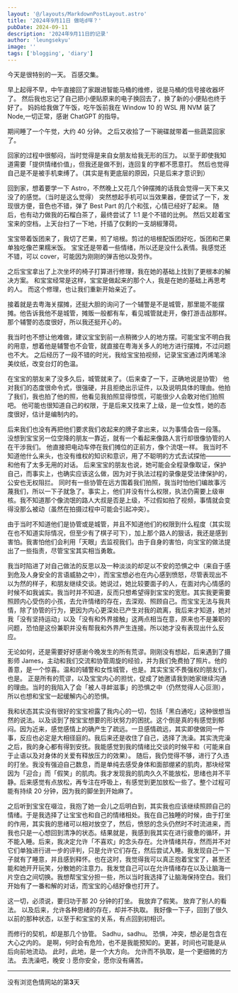 ```yaml
---
layout: '@/layouts/MarkdownPostLayout.astro'
title: '2024年9月11日 做咗d咩？'
pubDate: 2024-09-11
description: '2024年9月11日的记录'
author: 'leungsekyu'
image: ''
tags: ['blogging', 'diary']
---
```


今天是很特别的一天。
百感交集。

早上起得不早，中午直接回了家跟进智能马桶的维修，说是马桶的信号接收器坏了。
然后我也忘记了自己把小便贴原来的电子换回去了，换了新的小便贴也终于好了。
妈妈给我做了午饭，吃午饭前我在 Window 10 的 WSL 用 NVM 装了 Node,一切正常，感谢 ChatGPT 的指导。

期间睡了一个午觉，大约 40 分钟。
之后又收拾了一下碗碟就带着一些蔬菜回家了。

回家的过程中很郁闷，当时觉得是来自女朋友给我无形的压力。
以至于即使我知道需要「提供情绪价值」，但我还是做不到，连回复的字都不愿意打。
然后也觉得自己是不是被手机束缚了。（其实是有更底层的原因，只是后来才意识到）

回到家，想着要学一下 Astro，不然晚上又花几个钟摆摊的话我会觉得一天下来又没了的感觉。（当时是这么觉得）
突然想起手机可以当效果器，便尝试了一下，发现很方便，音色也不错，弹了 Best Part 的几个和弦，心情已经好了起来。
随后，也有动力做我的石榴白茶了，最终尝试了 1:1 是个不错的比例。
然后又趁着宝宝来的空档，上天台扫了一下地，扦插了仅剩的一支胡椒薄荷。

宝宝带着饭团来了，我切了芒果，煎了培根。剪过的培根配饭团好吃，饭团和芒果单独吃像芒果糯米饭。
宝宝还是带着一些情绪，所以还是没什么表情。我感觉还不错，可以 cover，可能因为刚刚的弹吉他以及劳作。

之后宝宝拿出了上次坐坏的椅子打算进行修理，我在她的基础上找到了更根本的解决方案。
和宝宝经常是这样，宝宝是做起来的那个人，我是在她的基础上再思考的人。
而这个修理，也让我们重新开始亲近了。

接着就是去粤海关摆摊，还挺大胆的询问了一个辅警是不是城管，那里能不能摆摊。他告诉我他不是城管，摊贩一般都有车，看见城管就走开，像打游击战那样。那个辅警的态度很好，所以我还挺开心的。

我当时也不想让他难做，建议宝宝到前一点稍微少人的地方摆。可能宝宝不明白我的用意，想着他是辅警也不会管，就直接在粤海关多人的地方进行摆摊，不过问题也不大。
之后经历了一段不错的时光，我给宝宝拍视频，记录宝宝通过丙烯笔涂美纹纸，改变台灯的色温。

在宝宝的朋友来了没多久后，城管就来了。（后来查了一下，正确地说是协管）
他对我们的态度很命令式，很强硬，并且拒绝出示证件，以及说明具体的理由。他拍了我们，我也拍了他的照，他看见我拍照显得惊慌，可能很少人会敢对他们拍照吧。
他可能也很知道自己的权限，于是后来又找来了上级，是一位女性，她的态度很好，估计是编制内的。

后来我们也没有再把他们要求我们收起来的牌子拿出来，以为事情会告一段落。
没想到宝宝另一位空降的朋友一靠近，就有一个看起来像路人言行却很像协管的人在干涉我们。
他直接把电动车停在我们摊位的正前方，像个流氓一样。
我当时不知道他什么来头，也没有维权的知识和意识，用了不聪明的方式去试探他————和他有了太多无用的对话。
后来宝宝的朋友也说，她可能会全程录像取证，保护自己，而事实上，也确实应该这么做，因为对于执法过程的录像是受法律保护的，公安也无权阻拦。
同时有一些协管在远方围着我们拍照，我当时怕他们编故事污蔑我们，所以一下子就急了。事实上，他们并没有什么权限，执法仍需要上级审核。我不知道那个像流氓的路人大叔是否是上级，不过假如拍了视频，事情就会变得没那么被动（虽然在拍摄过程中可能会引起冲突）。

由于当时不知道他们是协管或是城管，并且不知道他们的权限到什么程度（其实现在也不知道实际情况，但至少有了棋子可下），加上那个路人的狠话，我还是感到害怕。我害怕他们会利用「天眼」去监视我们。由于自身的害怕，向宝宝的做法提出了一些指责，尽管宝宝其实相当勇敢。

我当时陷进了对自己做法的反思以及一种淡淡的却足以不安的恐惧之中（来自于感到危及人身安全的言语威胁之中），而宝宝想必也在内心感到愤怒，尽管表现出不以为然的样子，和朋友继续交谈。她说过，她比较要面子的人，在面对内心情感的时候不如我诚实。我当时并不知道，反而只想希望得到宝宝的宽慰。其实我更需要照顾内心受伤的小孩，去允许情绪的存在，去深观、照顾自己。而宝宝无法与我共情，除了协管的行为，更因为内心更深处已产生对我的疏离，我后来才知道，她对我「没有坚持运动」以及「没有和外界接触」这两点相当在意，原来也不是兼职的问题，恐怕是这份兼职并没有帮我和外界产生连接。所以她才没有表现出什么反应。

无论如何，还是需要好好感谢今晚发生的所有荒谬。刚刚没有想起，后来遇到了摄影师 James，主动和我们交流和协管周旋的经验，并为我们免费拍了照片。他的善意，是一个惊喜。温和的辅警和女性城管，也是。其实宝宝不畏强权的朋友们，也是。
正是所有的荒谬，以及宝宝内心的担忧，促成了她邀请我到她家继续沟通的理由。当时的我陷入了会「被人寻衅滋事」的恐惧之中（仍然觉得人心叵测），所以也想和宝宝一起缓解内心的恐惧。

我和状态其实没有很好的宝宝袒露了我内心的一切，包括「黑白通吃」这种很想当然的说法。以及谈到了按宝宝想要的形状努力的困扰。这个倒是真的有感觉到郁闷。因为近来，感觉感情上的确产生了疏远。一旦感情疏远，其实即使做同一件事，反应也必定是大相径庭的。我后来还是收住了自己，选择了洗澡。其实洗完澡之后，我的身心都有得到安抚。我能感觉到我的情绪比交谈的时候平和（可能来自于止语以及对身体的关爱有释放压力的效果）。
随后，我仍觉得不够，进行了久违的打坐。我没有强迫自己数息，而是单纯去感受身体和面部绷紧的肌肉，那块经常因为「迎合」而「假笑」的肌肉。我才发现我的肌肉久久不能放松，思绪也并不平静。后来感觉有点放松，再专注在呼吸上，有感觉到更加放松一些了。整个过程可能有持续 20 分钟，因为我的脚坐到开始麻了。

之后听到宝宝在啜泣，我抱了她一会儿之后明白到，其实我也应该继续照顾自己的情绪。于是我选择了让宝宝也和自己的情绪相处。我在自己独睡的时候，由于打坐的作用，其实我的思绪可以相对放空了，然后，愤怒的念头仍然时不时流进来，而我也只是一心想回到清净的状态。结果就是，我感到我其实在进行疲惫的循环，并不能入睡。后来，我决定允许「不喜欢」的念头存在。允许情绪共存，然而并不对它们单独进行进一步的评判，只是允许它们存在，然后尝试入睡。我发现自己一下子就有了睡意，并且感到释怀。也在这时，我觉得我可以真正抱着宝宝了，甚至还能和她开开玩笑，分散她的注意力。我发觉自己可以在允许情绪存在以及让脑海一片空白之间切换。我想帮宝宝分担一些，所以当时我选择了让脑海保持空白。我们开始有了一番和解的对话，而宝宝的心结好像也打开了。

这一切，必须说，要归功于那 20 分钟的打坐。
我放弃了假笑。
放弃了别人的看法。
以及后来，允许各种思绪的存在，却并不执取。
我好像一下子，回到了很久以前的那种状态，以至于和宝宝的关系，有点回到初相识。

而修行的契机，却是那几个协管。
Sadhu，sadhu。
恐惧，冲突，想必是包含在大心之内的。
是啊，何时会有危险，也不是我能预知的。更甚，时间也可能是从后向前地流动。
此时，此地，是一个大方向。
允许而不执取，是一个更细微的方法。
去洗澡吧，晚安 :)
愿你安全，愿你没有痛苦。

<hr/>

没有浏览色情网站的第**3**天
